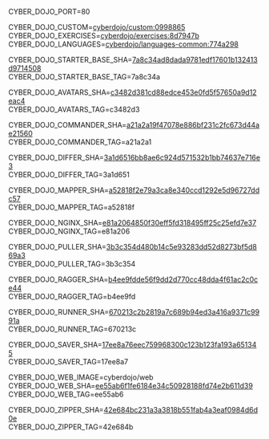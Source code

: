 
CYBER_DOJO_PORT=80<br/>

CYBER_DOJO_CUSTOM=[cyberdojo/custom:0998865](https://github.com/cyber-dojo/custom/commit/09988651e6b55aaea1ae9eba34a04693f1200824)<br/>
CYBER_DOJO_EXERCISES=[cyberdojo/exercises:8d7947b](https://github.com/cyber-dojo/exercises/commit/8d7947b37b986e3d7ffdd544856dd8f9e5befc8c)<br/>
CYBER_DOJO_LANGUAGES=[cyberdojo/languages-common:774a298](https://github.com/cyber-dojo/languages/commit/774a298073fb5fce21230db7380d2124e9f7ff58)<br/>

CYBER_DOJO_STARTER_BASE_SHA=[7a8c34ad8dada9781edf17601b132413d9714508](https://github.com/cyber-dojo/starter-base/commit/7a8c34ad8dada9781edf17601b132413d9714508)<br/>
CYBER_DOJO_STARTER_BASE_TAG=7a8c34a<br/>

CYBER_DOJO_AVATARS_SHA=[c3482d381cd88edce453e0fd5f57650a9d12eac4](https://github.com/cyber-dojo/avatars/commit/c3482d381cd88edce453e0fd5f57650a9d12eac4)<br/>
CYBER_DOJO_AVATARS_TAG=c3482d3<br/>

CYBER_DOJO_COMMANDER_SHA=[a21a2a19f47078e886bf231c2fc673d44ae21560](https://github.com/cyber-dojo/commander/commit/a21a2a19f47078e886bf231c2fc673d44ae21560)<br/>
CYBER_DOJO_COMMANDER_TAG=a21a2a1<br/>

CYBER_DOJO_DIFFER_SHA=[3a1d6516bb8ae6c924d571532b1bb74637e716e3](https://github.com/cyber-dojo/differ/commit/3a1d6516bb8ae6c924d571532b1bb74637e716e3)<br/>
CYBER_DOJO_DIFFER_TAG=3a1d651<br/>

CYBER_DOJO_MAPPER_SHA=[a52818f2e79a3ca8e340ccd1292e5d96727ddc57](https://github.com/cyber-dojo/mapper/commit/a52818f2e79a3ca8e340ccd1292e5d96727ddc57)<br/>
CYBER_DOJO_MAPPER_TAG=a52818f<br/>

CYBER_DOJO_NGINX_SHA=[e81a2064850f30eff5fd318495ff25c25efd7e37](https://github.com/cyber-dojo/nginx/commit/e81a2064850f30eff5fd318495ff25c25efd7e37)<br/>
CYBER_DOJO_NGINX_TAG=e81a206<br/>

CYBER_DOJO_PULLER_SHA=[3b3c354d480b14c5e93283dd52d8273bf5d869a3](https://github.com/cyber-dojo/puller/commit/3b3c354d480b14c5e93283dd52d8273bf5d869a3)<br/>
CYBER_DOJO_PULLER_TAG=3b3c354<br/>

CYBER_DOJO_RAGGER_SHA=[b4ee9fdde56f9dd2d770cc48dda4f61ac2c0ce44](https://github.com/cyber-dojo/ragger/commit/b4ee9fdde56f9dd2d770cc48dda4f61ac2c0ce44)<br/>
CYBER_DOJO_RAGGER_TAG=b4ee9fd<br/>

CYBER_DOJO_RUNNER_SHA=[670213c2b2819a7c689b94ed3a416a9371c9991a](https://github.com/cyber-dojo/runner/commit/670213c2b2819a7c689b94ed3a416a9371c9991a)<br/>
CYBER_DOJO_RUNNER_TAG=670213c<br/>

CYBER_DOJO_SAVER_SHA=[17ee8a76eec759968300c123b123fa193a651345](https://github.com/cyber-dojo/saver/commit/17ee8a76eec759968300c123b123fa193a651345)<br/>
CYBER_DOJO_SAVER_TAG=17ee8a7<br/>

CYBER_DOJO_WEB_IMAGE=cyberdojo/web
CYBER_DOJO_WEB_SHA=[ee55ab6f1fe6184e34c50928188fd74e2b611d39](https://github.com/cyber-dojo/web/commit/ee55ab6f1fe6184e34c50928188fd74e2b611d39)<br/>
CYBER_DOJO_WEB_TAG=ee55ab6<br/>

CYBER_DOJO_ZIPPER_SHA=[42e684bc231a3a3818b551fab4a3eaf0984d6d0e](https://github.com/cyber-dojo/zipper/commit/42e684bc231a3a3818b551fab4a3eaf0984d6d0e)<br/>
CYBER_DOJO_ZIPPER_TAG=42e684b<br/>
